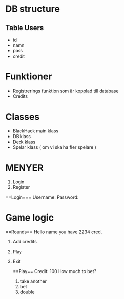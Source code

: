 # DB structure
## Table Users
- id
- namn
- pass
- credit

# Funktioner
- Registrerings funktion som är kopplad till database
- Credits

# Classes
- BlackHack main klass
- DB klass
- Deck klass
- Spelar klass ( om vi ska ha fler spelare )

# MENYER
1. Login
2. Register 

==Login===
Username:
Password:

# Game logic
==Rounds==
Hello name you have 2234 cred.
1. Add credits
2. Play
3. Exit

	==Play==
	Credit: 100
	How much to bet?

	1. take another
	2. bet
	3. double
